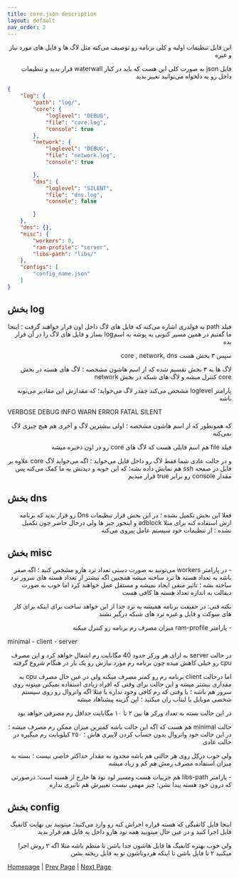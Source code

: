 ```yaml
---
title: core.json description
layout: default
nav_order: 2
---
```


<p dir="rtl">
این فایل تنظیمات اولیه و کلی برنامه رو توصیف می‌کنه مثل لاگ ها و فایل های مورد نیاز و غیره
</p>

<p dir="rtl">
فایل json به صورت کلی این هست  که باید در کنار waterwall قرار بدید و تنظیمات داخل رو به دلخواه می‌توانید تغییر بدید
</p>


```json
{
    "log": {
        "path": "log/",
        "core": {
            "loglevel": "DEBUG",
            "file": "core.log",
            "console": true
        },
        "network": {
            "loglevel": "DEBUG",
            "file": "network.log",
            "console": true

        },
        "dns": {
            "loglevel": "SILENT",
            "file": "dns.log",
            "console": false

        }
    },
    "dns": {},
    "misc": {
        "workers": 0,
        "ram-profile": "server",
        "libs-path": "libs/"
    },
    "configs": [
        "config_name.json"
    ]
}
```



## بخش log

<p dir="rtl">
فیلد path به فولدری اشاره می‌کنه که فایل های لاگ داخل اون قرار خواهند گرفت ؛ اینجا ما گفتیم در همین مسیر کنونی یه پوشه به اسمlog بساز و فایل های لاگ را در آن قرار بده
</p>

<p dir="rtl">
سپس ۳ بخش هست core , network, dns
</p>

<p dir="rtl">
لاگ ها به ۳ بخش تقسیم شده که از اسم هاشون مشخصه ؛‌ لاگ های هسته در بخش core کنترل میشه و لاگ های شبکه در بخش network
</p>

<p dir="rtl">
پارامتر loglevel مشخص می‌کند چقدر لاگ می‌خواید؛ که مقدارش این مقادیر می‌تونه باشه
</p>


VERBOSE
DEBUG
INFO
WARN
ERROR
FATAL
SILENT


<p dir="rtl">
که همونطور که از اسم هاشون مشخصه ؛ اولی بیشترین لاگ و آخری هم هیچ چیزی لاگ نمی‌کنه
</p>

<p dir="rtl">
فیلد file هم اسم فایلی هست که لاگ های core رو در اون ذخیره میشه
</p>

<p dir="rtl">
و در حالت عادی شما فقط لاگ رو داخل فایل می‌خواید ؛ اگه می‌خواید لاگ core علاوه بر فایل در صفحه ssh هم نمایش داده بشه؛ که این خوبه و دیدنش به ما کمک می‌کنه پس مقدار console رو برابر true قرار میدیم
</p>


## بخش dns

<p dir="rtl">
فعلا این بخش تکمیل نشده ؛ در این بخش قرار تنظیمات Dns رو قرار بدید که برنامه ازش استفاده کنه برای مثلا adblock و اینجور چیز ها
ولی درحال حاضر چون تکمیل نشده ؛ از تنظیمات خود سیستم عامل پیروی می‌کنه
</p>

## بخش misc

<p dir="rtl">
- در پارامتر workers می‌تونید به صورت دستی تعداد ترد هارو مشخص کنید ؛ اگه صفر باشه به تعداد هسته ها ترد ساخته میشه
همچنین اگه بیشتر از تعداد هسته های سرور ترد ساخته بشه ؛ تاثیر منفی ایجاد نمیشه و مستقل عمل خواهند کرد اما خوب به صورت دیفالت به اندازه تعداد هسته ها کافی هست
</p>

<p dir="rtl">
نکته فنی: در حقیقت برنامه همیشه یه ترد جدا از این خواهد ساخت برای اینکه برای کار های سوکت و فایل و غیره ترد های شبکه درگیر نشند
</p>

<p dir="rtl">
- پارامتر ram-profile میزان مصرف رم برنامه رو کنترل میکنه
</p>


minimal - 
client - 
server

<p dir="rtl">
در حالت server به ازای هر ورکر حدود 40 مگابایت رم اشغال خواهد کرد و این مصرف cpu رو خیلی کاهش میده چون برنامه رم مورد نیازش رو یک بار در هنگام شروع گرفته
</p>

<p dir="rtl">
اما درحالت client برنامه رم رو کمتر مصرف میکنه ولی در عین حال مصرف cpu یه مقداری بیشتر میشه و این حالت برای وقتی که افراد زیادی استفاده نمیکنن
میتونه روی سرور هم باشه ؛ یا وقتی که رم کافی وجود نداره یا مثلا اگه واتروال رو روی سیستم شخصی موبایل یا لبتاب ران میکنید ؛ این گزینه پیشناهاد میشه
</p>

<p dir="rtl">
در این حالت بسته به تعداد ورکر ها بین ۲ تا ۱۰ مگابایت حداقل رم مصرفی خواهد بود
</p>

<p dir="rtl">
حالت minimal هم هست که اگه این حالت باشه کمترین میزان ممکن رم مصرف میشه ؛ در این حالت خود واتروال بدون حساب کردن لایبری هاش ؛ ۲۵۰ کیلوبایت رم میگیره در حالت عادی
</p>

<p dir="rtl">
ولی خوب درکل روی هر حالتی هم باشه محدود به مقدار حداکثر خاصی نیست ؛ بسته به میزان استفاده مصرف رمش هم کم و زیاد میشه
</p>

<p dir="rtl">
- پارامتر libs-path هم جزییات هست ومسیر لود نود ها خارج از هسته است؛ درصورتی که درون خود هسته پیدا نشن؛ چیز مهمی نیست تغییرش هم تاثیری نداره
</p>

## بخش config

<p dir="rtl">
اینجا فایل کانفیگی که هسته قراره اجراش کنه رو وارد می‌کنید؛ میتونید بی نهایت کانفیگ فایل اجرا کنید و در عین حال میتونید همه نود هارو داخل یه فایل هم قرار بدید
</p>

<p dir="rtl">
ولی خوب بهتره کانفیگ ها فایل هاشون جدا باشن تا منظم باشه مثلا اگه ۲ روش اجرا میکنید ۲ تا فایل باشن تا اینکه هردوتاشون تو یه فایل ریخته بشن
</p>



[Homepage](.) | [Prev Page](Begin) | [Next Page](file-config.json)
